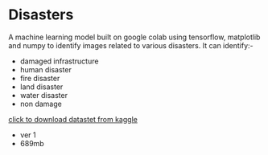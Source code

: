# Disasters
A machine learning model built on google colab using tensorflow, matplotlib and numpy to identify images related to various disasters.
It can identify:-
- damaged infrastructure
- human disaster
- fire disaster
- land disaster
- water disaster
- non damage

[click to download datastet from kaggle](https://www.kaggle.com/datasets/varpit94/disaster-images-dataset)
- ver 1
- 689mb
